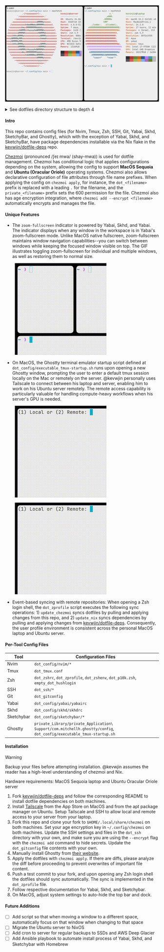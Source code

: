
![DotfileScreenshot2](docs/DotfileScreenshot2.png)

<details>
  <summary>See dotfiles directory structure to depth 4</summary>
  
```console

~/.local/share/chezmoi main ❯ tree . -L 4
.
├── LICENSE
├── README.md
├── dot_config
│   ├── executable_tmux-startup.sh
│   ├── nvim
│   │   ├── init.lua
│   │   └── lua
│   │       ├── config
│   │       ├── core
│   │       └── plugins
│   ├── sketchybar
│   │   ├── plugins
│   │   │   └── executable_fullscreen_indicator.sh
│   │   └── sketchybarrc
│   ├── skhd
│   │   └── skhdrc
│   └── yabai
│       └── executable_yabairc
├── dot_gitconfig
├── dot_p10k.zsh
├── dot_ssh
│   ├── encrypted_id_ed25519.pub.age
│   ├── encrypted_private_authorized_keys.age
│   ├── encrypted_private_id_ed25519.age
│   └── private_config.tmpl
├── dot_tmux.conf
├── dot_zprofile
├── dot_zshenv
├── dot_zshrc
├── empty_dot_hushlogin
└── private_Library
    └── private_Application Support
        └── com.mitchellh.ghostty
            └── config

16 directories, 25 files
```
</details>

#### Intro

This repo contains config files (for Nvim, Tmux, Zsh, SSH, Git, Yabai, Skhd, SketchyBar, and Ghostty), which with the exception of Yabai, Skhd, and SketchyBar, have package dependencies installable via the Nix flake in the [kevwjin/dotfile-deps](https://www.github.com/kevwjin/dotfile-deps) repo.

[Chezmoi](https://www.chezmoi.io/) (pronounced /ʃeɪ mwa/ (shay-mwa)) is used for dotfile management. Chezmoi has conditional logic that applies configurations depending on the system, allowing the config to support **MacOS Sequoia** and **Ubuntu (Oracular Oriole)** operating systems. Chezmoi also allows declarative configuration of file attributes through file name prefixes. When applying the config on `chezmoi apply`, for instance, the `dot_<filename>` prefix is replaced with a leading `.` for the filename, and the `private_<filename>` prefix sets the 600 permission for the file. Chezmoi also has age encryption integration, where `chezmoi add --encrypt <filename>` automatically encrypts and manages the file.

#### Unique Features
- The `zoom-fullscreen` indicator is powered by Yabai, Skhd, and Yabai. The indicator displays when any window in the workspace is in Yabai's zoom-fullscreen mode. Unlike MacOS native fullscreen, zoom-fullscreen maintains window navigation capabilities--you can switch between windows while keeping the focused window visible on top. The GIF illustrates toggling zoom-fullscreen for individual and multiple windows, as well as restoring them to normal size.

&nbsp;
&nbsp;&nbsp;&nbsp;&nbsp;&nbsp;&nbsp;<img src="docs/SketchybarDemo.gif" height="300">
&nbsp;

- On MacOS, the Ghostty terminal emulator startup script defined at `dot_config/executable_tmux-startup.sh` runs upon opening a new Ghostty window, prompting the user to enter a default tmux session locally on the Mac or remotely on the server. @kevwjin personally uses Tailscale to connect between his laptop and server, enabling him to work on his Ubuntu server remotely. The remote access capability is particularly valuable for handling compute-heavy workflows when his server's GPU is needed.

&nbsp;
&nbsp;&nbsp;&nbsp;&nbsp;&nbsp;&nbsp;<img src="docs/LocalTmuxDemo.gif" height="300">
&nbsp;

&nbsp;
&nbsp;&nbsp;&nbsp;&nbsp;&nbsp;&nbsp;<img src="docs/RemoteTmuxDemo.gif" height="300">
&nbsp;

- Event-based syncing with remote repositories: When opening a Zsh login shell, the `dot_zprofile` script executes the following sync operations: 1) `update_chezmoi` syncs dotfiles by pulling and applying changes from this repo, and 2) `update_nix` syncs dependencies by pulling and applying changes from [kevwjin/dotfile-deps](https://www.github.com/kevwjin/dotfile-deps). Consequently, the user profile environment is consistent across the personal MacOS laptop and Ubuntu server.

#### Per-Tool Config Files

| Tool | Configuration Files |
|------------|-------------------|
| Nvim | `dot_config/nvim/*` |
| Tmux | `dot_tmux.conf` |
| Zsh | `dot_zshrc`, `dot_zprofile`, `dot_zshenv`, `dot_p10k.zsh`, `empty_dot_hushlogin` |
| SSH | `dot_ssh/*` |
| Git | `dot_gitconfig` |
| Yabai | `dot_config/yabai/yabairc` |
| Skhd | `dot_config/skhd/skhdrc` |
| Sketchybar | `dot_config/sketchybar/*` |
| Ghostty | `private_Library/private_Application\ Support/com.mitchellh.ghostty/config`, `dot_config/executable_tmux-startup.sh` |

#### Installation

> [!WARNING]
> Backup your files before attempting installation. @kevwjin assumes the reader has a high-level understanding of chezmoi and Nix.

Hardware requirements: MacOS Sequoia laptop and Ubuntu Oracular Oriole server

1. Fork [kevwjin/dotfile-deps](https://www.github.com/kevwjin/dotfile-deps) and follow the corresponding README to install dotfile dependencies on both machines.
2. Install [Tailscale](https://tailscale.com/) from the App Store on MacOS and from the apt package manager on Ubuntu. Setup Tailscale and SSH to allow local and remote access to your server from your laptop.
3. Fork this repo and clone your fork to `$HOME/.local/share/chezmoi` on both machines. Set your age encryption key in `~/.config/chezmoi` on both machines. Update the SSH settings and files in the `dot_ssh` directory with your own, and make sure you are using the `--encrypt` flag with the `chezmoi add` command to hide secrets. Update the `dot_gitconfig` file contents with your own.
4. Manually install Ghostty from [their website](https://ghostty.org/).
5. Apply the dotfiles with `chezmoi apply`. If there are diffs, please analyze the diff before proceeding to prevent overwrites of important file content.
6. Push a test commit to your fork, and upon opening any Zsh login shell the dotfiles should sync automatically. The sync is implemented in the `dot_zprofile` file.
7. Follow respective documentation for Yabai, Skhd, and Sketchybar.
8. On MacOS, adjust system settings to auto-hide the top bar and dock.

#### Future Additions
- [ ] Add script so that when moving a window to a different space, automatically focus on that window when changing to that space
- [ ] Migrate the Ubuntu server to NixOS
- [ ] Add cron to server for regular backups to SSDs and AWS Deep Glacier
- [ ] Add Ansible playbook to automate install process of Yabai, Skhd, and Sketchybar with Homebrew
